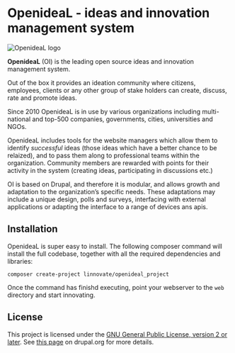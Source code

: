 # OpenideaL - ideas and innovation management system

![OpenideaL logo](https://www.openidealapp.com/wp-content/uploads/sites/175/2018/02/logo_OpenideaL.png)

**OpenideaL** (OI) is the leading open source ideas and innovation management system.

Out of the box it provides an ideation community where citizens, employees, clients or any other group of stake holders can create, discuss, rate and promote ideas. 

Since 2010 OpenideaL is in use by various organizations including multi-national and top-500  companies, governments, cities, universities and NGOs. 

OpenideaL includes tools for the website managers which allow them to identify *successful* ideas (those ideas which have a better chance to be relaized), and to pass them along to professional teams within the organization. Community members are rewarded with points for their activity in the system (creating ideas, participating in discussions etc.)

OI is based on Drupal, and therefore it is modular, and allows growth and adaptation to the organization’s specific needs. These adaptations may include a unique design, polls and surveys, interfacing with external applications or adapting the interface to a range of devices ans apis.

## Installation

OpenideaL is super easy to install. The following composer command will install the full codebase, together with all the required dependencies and libraries:

```
composer create-project linnovate/openideal_project
```

Once the command has finishd executing, point your webserver to the `web` directory and start innovating.


## License

This project is licensed under the [GNU General Public License, version 2 or later](http://www.gnu.org/licenses/old-licenses/gpl-2.0.html). See [this page](https://www.drupal.org/about/licensing) on drupal.org for more details. 


